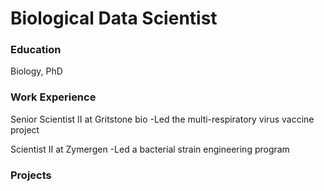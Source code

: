 # Biological Data Scientist

### Education
Biology, PhD

### Work Experience
Senior Scientist II at Gritstone bio
-Led the multi-respiratory virus vaccine project

Scientist II at Zymergen
-Led a bacterial strain engineering program

### Projects
